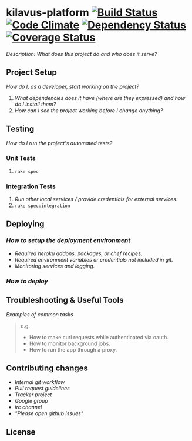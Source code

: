 # kilavus-platform [![Build Status](https://travis-ci.org/kilavus/kilavus-platform.png)](https://travis-ci.org/kilavus/kilavus-platform) [![Code Climate](https://codeclimate.com/github/kilavus/kilavus-platform.png)](https://codeclimate.com/github/kilavus/kilavus-platform) [![Dependency Status](https://gemnasium.com/kilavus/kilavus-platform.png)](https://gemnasium.com/kilavus/kilavus-platform) [![Coverage Status](https://coveralls.io/repos/kilavus/kilavus-platform/badge.png)](https://coveralls.io/r/kilavus/kilavus-platform)

_Description: What does this project do and who does it serve?_

## Project Setup

_How do I, as a developer, start working on the project?_ 

1. _What dependencies does it have (where are they expressed) and how do I install them?_
2. _How can I see the project working before I change anything?_

## Testing

_How do I run the project's automated tests?_

### Unit Tests

1. `rake spec`

### Integration Tests

1. _Run other local services / provide credentials for external services._
2. `rake spec:integration`

## Deploying

### _How to setup the deployment environment_

- _Required heroku addons, packages, or chef recipes._
- _Required environment variables or credentials not included in git._
- _Monitoring services and logging._

### _How to deploy_

## Troubleshooting & Useful Tools

_Examples of common tasks_

> e.g.
> 
> - How to make curl requests while authenticated via oauth.
> - How to monitor background jobs.
> - How to run the app through a proxy.

## Contributing changes

- _Internal git workflow_
- _Pull request guidelines_
- _Tracker project_
- _Google group_
- _irc channel_
- _"Please open github issues"_

## License

